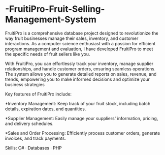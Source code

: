 # -FruitiPro-Fruit-Selling-Management-System
FruitiPro is a comprehensive database project designed to revolutionize the way fruit businesses manage their sales, inventory, and customer interactions. As a computer science enthusiast with a passion for efficient program management and evaluation, I have developed FruitiPro to meet the specific needs of fruit sellers like you.

With FruitiPro, you can effortlessly track your inventory, manage supplier relationships, and handle customer orders, ensuring seamless operations. The system allows you to generate detailed reports on sales, revenue, and trends, empowering you to make informed decisions and optimize your business strategies

Key features of FruitiPro include:

*Inventory Management: Keep track of your fruit stock, including batch details, expiration dates, and quantities.

*Supplier Management: Easily manage your suppliers' information, pricing, and delivery schedules.

*Sales and Order Processing: Efficiently process customer orders, generate invoices, and track payments.

Skills: C# · Databases · PHP
